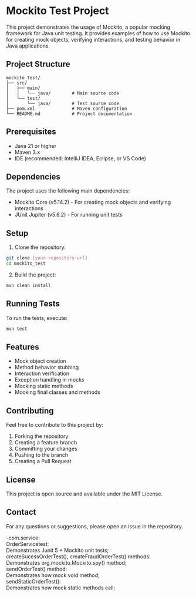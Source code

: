 # Mockito Test Project

This project demonstrates the usage of Mockito, a popular mocking framework for Java unit testing. It provides examples of how to use Mockito for creating mock objects, verifying interactions, and testing behavior in Java applications.

## Project Structure

```
mockito_test/
├── src/
│   ├── main/
│   │   └── java/        # Main source code
│   └── test/
│       └── java/        # Test source code
├── pom.xml              # Maven configuration
└── README.md            # Project documentation
```

## Prerequisites

- Java 21 or higher
- Maven 3.x
- IDE (recommended: IntelliJ IDEA, Eclipse, or VS Code)

## Dependencies

The project uses the following main dependencies:
- Mockito Core (v5.14.2) - For creating mock objects and verifying interactions
- JUnit Jupiter (v5.6.2) - For running unit tests

## Setup

1. Clone the repository:
```bash
git clone [your-repository-url]
cd mockito_test
```

2. Build the project:
```bash
mvn clean install
```

## Running Tests

To run the tests, execute:
```bash
mvn test
```

## Features

- Mock object creation
- Method behavior stubbing
- Interaction verification
- Exception handling in mocks
- Mocking static methods
- Mocking final classes and methods

## Contributing

Feel free to contribute to this project by:
1. Forking the repository
2. Creating a feature branch
3. Committing your changes
4. Pushing to the branch
5. Creating a Pull Request

## License

This project is open source and available under the MIT License.

## Contact

For any questions or suggestions, please open an issue in the repository.

-com.service: <br/> 
    OrderServicetest: <br/> 
      Demonstrates Junit 5 + Mockito unit tests; <br/> 
      createSucessOrderTest(), createFraudOrderTest() methods: <br/> 
        Demonstrates org.mockito.Mockito.spy() method; <br/> 
      sendOrderTest() method: <br/> 
        Demonstrates how mock void method; <br/> 
      sendStaticOrderTest(): <br/> 
        Demonstrates how mock static methods call;

